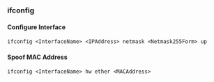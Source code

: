### ifconfig

#### Configure Interface
```Shell
ifconfig <InterfaceName> <IPAddress> netmask <Netmask255Form> up
```

#### Spoof MAC Address
```Shell
ifconfig <InterfaceName> hw ether <MACAddress>
```